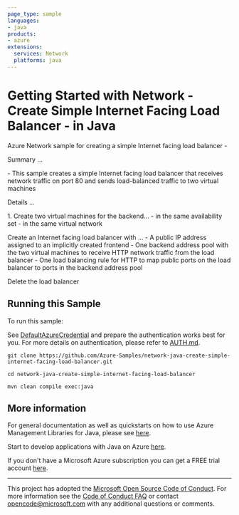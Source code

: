 ```yaml
---
page_type: sample
languages:
- java
products:
- azure
extensions:
  services: Network
  platforms: java
---
```


# Getting Started with Network - Create Simple Internet Facing Load Balancer - in Java #


  Azure Network sample for creating a simple Internet facing load balancer -
  <p>
  Summary ...
  <p>
  - This sample creates a simple Internet facing load balancer that receives network traffic on
  port 80 and sends load-balanced traffic to two virtual machines
  <p>
  Details ...
  <p>
  1. Create two virtual machines for the backend...
  - in the same availability set
  - in the same virtual network
  <p>
  Create an Internet facing load balancer with ...
  - A public IP address assigned to an implicitly created frontend
  - One backend address pool with the two virtual machines to receive HTTP network traffic from the load balancer
  - One load balancing rule for HTTP to map public ports on the load
  balancer to ports in the backend address pool
  <p>
  Delete the load balancer
 

## Running this Sample ##

To run this sample:

See [DefaultAzureCredential](https://github.com/Azure/azure-sdk-for-java/tree/main/sdk/identity/azure-identity#defaultazurecredential) and prepare the authentication works best for you. For more details on authentication, please refer to [AUTH.md](https://github.com/Azure/azure-sdk-for-java/blob/main/sdk/resourcemanager/docs/AUTH.md).

    git clone https://github.com/Azure-Samples/network-java-create-simple-internet-facing-load-balancer.git

    cd network-java-create-simple-internet-facing-load-balancer

    mvn clean compile exec:java

## More information ##

For general documentation as well as quickstarts on how to use Azure Management Libraries for Java, please see [here](https://aka.ms/azsdk/java/mgmt).

Start to develop applications with Java on Azure [here](http://azure.com/java).

If you don't have a Microsoft Azure subscription you can get a FREE trial account [here](http://go.microsoft.com/fwlink/?LinkId=330212).

---

This project has adopted the [Microsoft Open Source Code of Conduct](https://opensource.microsoft.com/codeofconduct/). For more information see the [Code of Conduct FAQ](https://opensource.microsoft.com/codeofconduct/faq/) or contact [opencode@microsoft.com](mailto:opencode@microsoft.com) with any additional questions or comments.